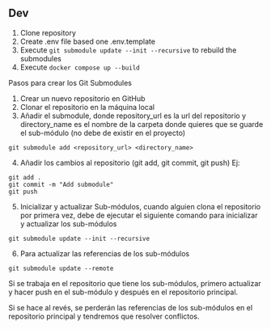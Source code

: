 ## Dev

1. Clone repository
2. Create .env file based one .env.template
3. Execute ```git submodule update --init --recursive``` to rebuild the submodules
4. Execute `docker compose up --build`



Pasos para crear los Git Submodules
1. Crear un nuevo repositorio en GitHub
2. Clonar el repositorio en la máquina local
3. Añadir el submodule, donde repository_url es la url del repositorio y directory_name es el nombre de la carpeta donde quieres que se guarde el sub-módulo (no debe de existir en el proyecto)
   
```git submodule add <repository_url> <directory_name>```

4. Añadir los cambios al repositorio (git add, git commit, git push) Ej:
```
git add .
git commit -m "Add submodule"
git push
```

5. Inicializar y actualizar Sub-módulos, cuando alguien clona el repositorio por primera vez, debe de 
ejecutar el siguiente comando para inicializar y actualizar los sub-módulos

```git submodule update --init --recursive```

6. Para actualizar las referencias de los sub-módulos

```git submodule update --remote```

Si se trabaja en el repositorio que tiene los sub-módulos, primero actualizar y hacer push en el sub-módulo y después en el repositorio principal.

Si se hace al revés, se perderán las referencias de los sub-módulos en el repositorio principal y tendremos que resolver conflictos.